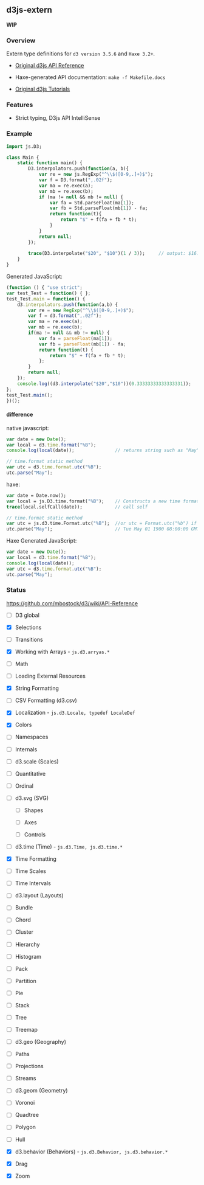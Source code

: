 d3js-extern
-------

**WIP**

### Overview

Extern type definitions for `d3 version 3.5.6` and `Haxe 3.2+`.

 * [Original d3js API Reference](https://github.com/mbostock/d3/wiki/API-Reference)

  - Haxe-generated API documentation: `make -f Makefile.docs`
	 
 * [Original d3js Tutorials](https://github.com/mbostock/d3/wiki/Tutorials)

### Features

 * Strict typing, D3js API IntelliSense
 
### Example

```haxe
import js.D3;

class Main {
    static function main() {
      	D3.interpolators.push(function(a, b){
			var re = new js.RegExp("^\\$([0-9,.]+)$");
			var f = D3.format(",.02f");
			var ma = re.exec(a);
			var mb = re.exec(b); 
			if (ma != null && mb != null) {
				var fa = Std.parseFloat(ma[1]);
				var fb = Std.parseFloat(mb[1]) - fa;
				return function(t){
					return "$" + f(fa + fb * t);
				}
			}
			return null;
		});
		
		trace(D3.interpolate("$20", "$10")(1 / 3));		// output: $16.67
    }
}
```

Generated JavaScript:
	

```js
(function () { "use strict";
var test_Test = function() { };
test_Test.main = function() {
	d3.interpolators.push(function(a,b) {
		var re = new RegExp("^\\$([0-9,.]+)$");
		var f = d3.format(",.02f");
		var ma = re.exec(a);
		var mb = re.exec(b);
		if(ma != null && mb != null) {
			var fa = parseFloat(ma[1]);
			var fb = parseFloat(mb[1]) - fa;
			return function(t) {
				return "$" + f(fa + fb * t);
			};
		}
		return null;
	});
	console.log((d3.interpolate("$20","$10"))(0.33333333333333331));
};
test_Test.main();
})();
```

#### difference

native javascript:

```js
var date = new Date();
var local = d3.time.format("%B");
console.log(local(date));				// returns string such as "May" 

// time.format static method
var utc = d3.time.format.utc("%B");
utc.parse("May");
```

haxe:

```haxe
var date = Date.now();
var local = js.D3.time.format("%B");	// Constructs a new time formatter
trace(local.selfCall(date)); 			// call self

// time.format static method 
var utc = js.d3.time.Format.utc("%B");	//or utc = Format.utc("%b") if import js.d3.time.Format
utc.parse("May");						// Tue May 01 1900 08:00:00 GMT+0800
```

Haxe Generated JavaScript:

```js
var date = new Date();
var local = d3.time.format("%B");
console.log(local(date));
var utc = d3.time.format.utc("%B");
utc.parse("May");
```

### Status

https://github.com/mbostock/d3/wiki/API-Reference

 - [ ] D3 global
 
 - [x] Selections
 
 - [ ] Transitions
 
 - [x] Working with Arrays - `js.d3.arryas.*`
 
 - [ ] Math
 
 - [ ] Loading External Resources
 
 - [x] String Formatting
 
 - [ ] CSV Formatting (d3.csv)
 
 - [x] Localization	- `js.d3.Locale, typedef LocaleDef`
 
 - [x] Colors 
 
 - [ ] Namespaces
 
 - [ ] Internals
 
 - [ ] d3.scale (Scales)
 
  - [ ] Quantitative
  
  - [ ] Ordinal
   
 - [ ] d3.svg (SVG)
 
   - [ ] Shapes
   
   - [ ] Axes
   
   - [ ] Controls
   
 - [ ] d3.time (Time) - `js.d3.Time, js.d3.time.*`
 
  - [x] Time Formatting
  
  - [ ] Time Scales
  
  - [ ] Time Intervals
  
 - [ ] d3.layout (Layouts)
 
  - [ ] Bundle
 
  - [ ] Chord
 
  - [ ] Cluster
  
  - [ ] Hierarchy
  
  - [ ] Histogram
  
  - [ ] Pack
  
  - [ ] Partition
  
  - [ ] Pie
  
  - [ ] Stack
  
  - [ ] Tree
  
  - [ ] Treemap

 - [ ] d3.geo (Geography)
 
  - [ ] Paths
 
  - [ ] Projections
 
  - [ ] Streams
 
 - [ ] d3.geom (Geometry)
 
  - [ ] Voronoi
 
  - [ ] Quadtree
 
  - [ ] Polygon
 
  - [ ] Hull
  
 - [x] d3.behavior (Behaviors) - `js.d3.Behavior, js.d3.behavior.*`
	
  - [x] Drag
 
  - [x] Zoom

